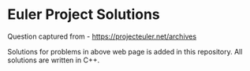 # Euler Project Solutions

Question captured from - https://projecteuler.net/archives

Solutions for problems in above web page is added in this repository. All solutions are written in C++.  
